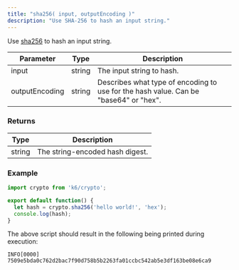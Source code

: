```yaml
---
title: "sha256( input, outputEncoding )"
description: "Use SHA-256 to hash an input string."
---
```


Use [sha256](https://golang.org/pkg/crypto/sha256/) to hash an input string.

| Parameter      | Type   | Description                                                                           |
| -------------- | ------ | ------------------------------------------------------------------------------------- |
| input          | string | The input string to hash.                                           |
| outputEncoding | string | Describes what type of encoding to use for the hash value. Can be "base64" or "hex". |

### Returns

| Type   | Description                     |
| ------ | ------------------------------- |
| string | The string-encoded hash digest. |

### Example

<div class="code-group" data-props='{"labels": []}'>

```js
import crypto from 'k6/crypto';

export default function() {
  let hash = crypto.sha256('hello world!', 'hex');
  console.log(hash);
}
```

</div>

The above script should result in the following being printed during execution:

```shell
INFO[0000] 7509e5bda0c762d2bac7f90d758b5b2263fa01ccbc542ab5e3df163be08e6ca9
```
